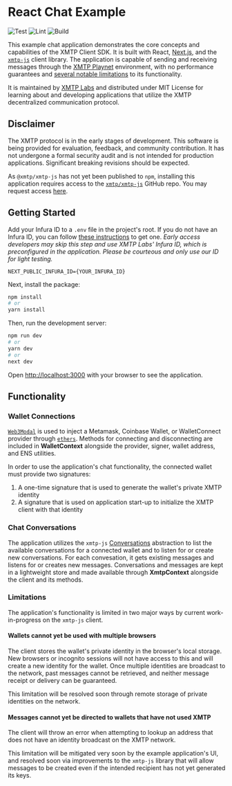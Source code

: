 # React Chat Example

![Test](https://github.com/xmtp/chat/actions/workflows/test.yml/badge.svg)
![Lint](https://github.com/xmtp/chat/actions/workflows/lint.yml/badge.svg)
![Build](https://github.com/xmtp/chat/actions/workflows/build.yml/badge.svg)

This example chat application demonstrates the core concepts and capabilities of the XMTP Client SDK. It is built with React, [Next.js](https://nextjs.org/), and the [`xmtp-js`](https://github.com/xmtp/xmtp-js) client library. The application is capable of sending and receiving messages through the [XMTP Playnet](https://community.xmtp.org/t/how-decentralized-is-the-xmtp-network/455) environment, with no performance guarantees and [several notable limitations](#limitations) to its functionality.

It is maintained by [XMTP Labs](https://xmtp.com) and distributed under MIT License for learning about and developing applications that utilize the XMTP decentralized communication protocol.

## Disclaimer
The XMTP protocol is in the early stages of development. This software is being provided for evaluation, feedback, and community contribution. It has not undergone a formal security audit and is not intended for production applications. Significant breaking revisions should be expected.

As `@xmtp/xmtp-js` has not yet been published to `npm`, installing this application requires access to the [`xmtp/xmtp-js`](https://github.com/xmtp/xmtp-js) GitHub repo. You may request access [here](https://xmtp.typeform.com/join-waitlist).

## Getting Started

Add your Infura ID to a `.env` file in the project's root. If you do not have an Infura ID, you can follow [these instructions](https://blog.infura.io/getting-started-with-infura-28e41844cc89/) to get one. _Early access developers may skip this step and use XMTP Labs' Infura ID, which is preconfigured in the application. Please be courteous and only use our ID for light testing._

```
NEXT_PUBLIC_INFURA_ID={YOUR_INFURA_ID}
```

Next, install the package:

```bash
npm install
# or
yarn install
```

Then, run the development server:

```bash
npm run dev
# or
yarn dev
# or
next dev
```

Open [http://localhost:3000](http://localhost:3000) with your browser to see the application.

## Functionality

### Wallet Connections

[`Web3Modal`](https://github.com/Web3Modal/web3modal) is used to inject a Metamask, Coinbase Wallet, or WalletConnect provider through [`ethers`](https://docs.ethers.io/v5/). Methods for connecting and disconnecting are included in **WalletContext** alongside the provider, signer, wallet address, and ENS utilities.

In order to use the application's chat functionality, the connected wallet must provide two signatures:

1. A one-time signature that is used to generate the wallet's private XMTP identity
2. A signature that is used on application start-up to initialize the XMTP client with that identity

### Chat Conversations

The application utilizes the `xmtp-js` [Conversations](https://github.com/xmtp/xmtp-js#conversations) abstraction to list the available conversations for a connected wallet and to listen for or create new conversations. For each convesation, it gets existing messages and listens for or creates new messages. Conversations and messages are kept in a lightweight store and made available through **XmtpContext** alongside the client and its methods.

### Limitations

The application's functionality is limited in two major ways by current work-in-progress on the `xmtp-js` client.

#### Wallets cannot yet be used with multiple browsers

The client stores the wallet's private identity in the browser's local storage. New browsers or incognito sessions will not have access to this and will create a new identity for the wallet. Once multiple identities are broadcast to the network, past messages cannot be retrieved, and neither message receipt or delivery can be guaranteed.

This limitation will be resolved soon through remote storage of private identities on the network.

#### Messages cannot yet be directed to wallets that have not used XMTP

The client will throw an error when attempting to lookup an address that does not have an identity broadcast on the XMTP network.

This limitation will be mitigated very soon by the example application's UI, and resolved soon via improvements to the `xmtp-js` library that will allow messages to be created even if the intended recipient has not yet generated its keys.
